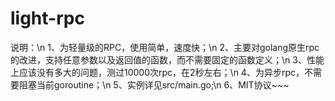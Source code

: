 # light-rpc
说明：\n
1、为轻量级的RPC，使用简单，速度快；\n
2、主要对golang原生rpc的改进，支持任意参数以及返回值的函数，而不需要固定的函数定义；\n
3、性能上应该没有多大的问题，测过10000次rpc，在2秒左右；\n
4、为异步rpc，不需要阻塞当前goroutine；\n
5、实例详见src/main.go;\n
6、MIT协议~~~